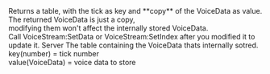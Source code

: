 <function name="GetData" parent="VoiceStream" type="classfunc">
	<description>
		Returns a table, with the tick as key and **copy** of the VoiceData as value.  
		<note>
			The returned VoiceData is just a copy,<br>
			modifying them won't affect the internally stored VoiceData.<br>
			Call <page>VoiceStream:SetData</page> or <page>VoiceStream:SetIndex</page> after you modified it to update it.
		</note>
		<added version="0.7"></added>
	</description>
	<realm>Server</realm>
	<rets>
		<ret name="data" type="table">The table containing the VoiceData thats internally sotred.<br>key(number) = tick number<br>value(VoiceData) = voice data to store</ret>
	</rets>
</function>